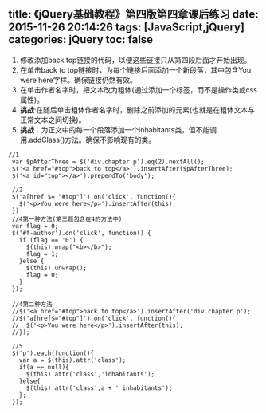 title: 《jQuery基础教程》第四版第四章课后练习
date: 2015-11-26 20:14:26
tags: [JavaScript,jQuery]
categories: jQuery
toc: false
---
 1. 修改添加back top链接的代码，以便这些链接只从第四段后面才开始出现。
 2. 在单击back to top链接时，为每个链接后面添加一个新段落，其中包含You were here字样。确保链接仍然有效。 
 3. 在单击作者名字时，把文本改为粗体(通过添加一个标签，而不是操作类或css属性)。
 4. **挑战**:在随后单击粗体作者名字时，删除之前添加的元素(也就是在粗体文本与正常文本之间切换)。
 5. **挑战**：为正文中的每一个段落添加一个inhabitants类，但不能调用.addClass()方法。确保不影响现有的类。
 ```
 //1
  var $pAfterThree = $('div.chapter p').eq(2).nextAll();
  $('<a href="#top">back to top</a>').insertAfter($pAfterThree);
  $('<a id="top"></a>').prependTo('body');
  
  //2
  $('a[href $= "#top"]').on('click', function(){
    $('<p>You were here</p>').insertAfter(this);
  })
  //4第一种方法(第三题包含在4的方法中)
  var flag = 0;
  $('#f-author').on('click', function() {
    if (flag == '0') {
      $(this).wrap("<b></b>");
      flag = 1;
    }else {
      $(this).unwrap();
      flag = 0;
    }
  });
  
  //4第二种方法
  //$('<a href="#top">back to top</a>').insertAfter('div.chapter p');
  //$('a[href$="#top"]').on('click', function(){
  //  $('<p>You were here</p>').insertAfter(this);
  //});

  //5
  $('p').each(function(){
    var a = $(this).attr('class');
    if(a == null){
      $(this).attr('class','inhabitants');
    }else{
      $(this).attr('class',a + ' inhabitants');
    };
  });
 ```